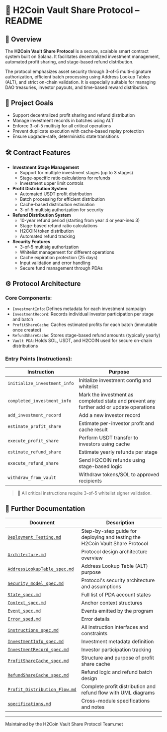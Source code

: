 # 📘 H2Coin Vault Share Protocol – README

## 🤩 Overview

The **H2Coin Vault Share Protocol** is a secure, scalable smart contract system built on Solana. It facilitates decentralized investment management, automated profit sharing, and stage-based refund distribution.

The protocol emphasizes asset security through 3-of-5 multi-signature authorization, efficient batch processing using Address Lookup Tables (ALT), and strict on-chain validation. It is especially suitable for managing DAO treasuries, investor payouts, and time-based reward distribution.

## 🌟 Project Goals

*   Support decentralized profit sharing and refund distribution
*   Manage investment records in batches using ALT
*   Enforce 3-of-5 multisig for all critical operations
*   Prevent duplicate execution with cache-based replay protection
*   Ensure upgrade-safe, deterministic state transitions

## 🛠️ Contract Features

*   **Investment Stage Management**
    *   Support for multiple investment stages (up to 3 stages)
    *   Stage-specific ratio calculations for refunds
    *   Investment upper limit controls
*   **Profit Distribution System**
    *   Automated USDT profit distribution
    *   Batch processing for efficient distribution
    *   Cache-based distribution estimation
    *   3-of-5 multisig authorization for security
*   **Refund Distribution System**
    *   10-year refund period (starting from year 4 or year-inex 3)
    *   Stage-based refund ratio calculations
    *   H2COIN token distribution
    *   Automated refund tracking
*   **Security Features**
    *   3-of-5 multisig authorization
    *   Whitelist management for different operations
    *   Cache expiration protection (25 days)
    *   Input validation and error handling
    *   Secure fund management through PDAs

## ⚙️ Protocol Architecture

### Core Components:

*   `InvestmentInfo`: Defines metadata for each investment campaign
*   `InvestmentRecord`: Records individual investor participation per stage and batch
*   `ProfitShareCache`: Caches estimated profits for each batch (immutable once created)
*   `RefundShareCache`: Stores stage-based refund amounts (typically yearly)
*   `Vault PDA`: Holds SOL, USDT, and H2COIN used for secure on-chain distributions

### Entry Points (Instructions):

| Instruction | Purpose |
| --- | --- |
| `initialize_investment_info` | Initialize investment config and whitelist |
| `completed_investment_info` | Mark the investment as completed state and prevent any further add or update operations |
| `add_investment_record` | Add a new investor record |
| `estimate_profit_share` | Estimate per-investor profit and cache result |
| `execute_profit_share` | Perform USDT transfer to investors using cache |
| `estimate_refund_share` | Estimate yearly refunds per stage |
| `execute_refund_share` | Send H2COIN refunds using stage-based logic |
| `withdraw_from_vault` | Withdraw tokens/SOL to approved recipients |

> 🔐 All critical instructions require 3-of-5 whitelist signer validation.

## 📖 Further Documentation

| Document | Description |
| --- | --- |
| [`Deployment_Testing.md`](./docs/Deployment_Testing.md) | Step-by-step guide for deploying and testing the H2Coin Vault Share Protocol|
| [`Architecture.md`](./docs/Architecture.md) | Protocol design architecture overview |
| [`AddressLookupTable_spec.md`](./docs/AddressLookupTable_spec.md) | Address Lookup Table (ALT) purpose |
| [`Security_model_spec.md`](./docs/Security_model_spec.md) | Protocol's security architecture and assumptions |
| [`State_spec.md`](./docs/State_spec.md) | Full list of PDA account states |
| [`Context_spec.md`](./docs/Context_spec.md) | Anchor context structures |
| [`Event_spec.md`](./docs/Event_spec.md) | Events emitted by the program |
| [`Error_sped.md`](./docs/Error_spec.md) | Error details |
| [`instructions_spec.md`](./docs/instructions_spec.md) | All instruction interfaces and constraints |
| [`InvestmentInfo_spec.md`](./docs/InvestmentInfo_spec.md) | Investment metadata definition |
| [`InvestmentRecord_spec.md`](./docs/InvestmentRecord_spec.md) | Investor participation tracking |
| [`ProfitShareCache_spec.md`](./docs/ProfitShareCache_spec.md) | Structure and purpose of profit share cache |
| [`RefundShareCache_spec.md`](./docs/RefundShareCache_spec.md) | Refund logic and refund batch design |
| [`Profit_Distribution_Flow.md`](./docs/Profit_Distribution_Flow.md) | Complete profit distribution and refund flow with UML diagrams |
| [`specifications.md`](./docs/specifications.md) | Cross-module specifications and notes |

---

Maintained by the H2Coin Vault Share Protocol Team.met
